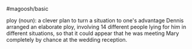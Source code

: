 #magoosh/basic

ploy (noun): a clever plan to turn a situation to one's advantage 
Dennis arranged an elaborate ploy, involving 14 different people lying for him in different situations, so 
that it could appear that he was meeting Mary completely by chance at the wedding reception. 
